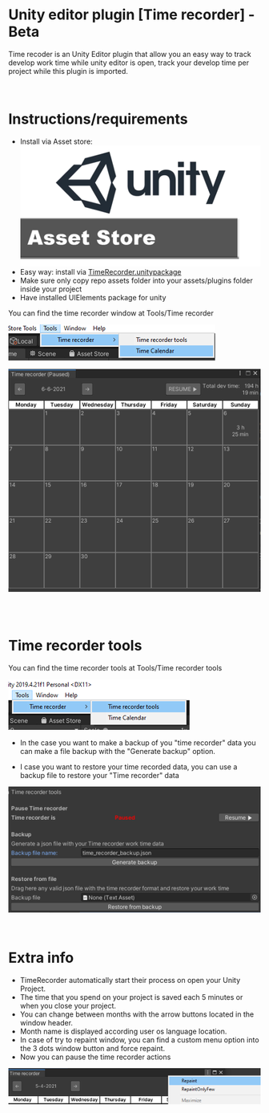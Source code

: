 # Unity editor plugin [Time recorder] - Beta
Time recoder is an Unity Editor plugin that allow you an easy way to track develop work time while unity editor is open, track your develop time per project while this plugin is imported.

<br/>

# Instructions/requirements

- Install via  Asset store:[![Image of time recorder path](./img/asset-store.webp)](https://assetstore.unity.com/packages/add-ons/time-recorder-190927)
- Easy way: install via [TimeRecorder.unitypackage](./TimeRecorder.unitypackage)
- Make sure only copy repo assets folder into your assets/plugins folder inside your project
- Have installed UIElements package for unity

You can find the time recorder window at Tools/Time recorder

![Image of time recorder path](./img/time-recorder-path.png)

![Image of time recorder](./img/time-recorder.png)


<br/>
<br/>

# Time recorder tools

You can find the time recorder tools at Tools/Time recorder tools

![Image of time recorder tools path](./img/time-recorder-tools-path.png)

- In the case you want to make a backup of you "time recorder" data you can make a file backup with the "Generate backup" option.

- I case you want to restore your time recorded data, you can use a backup file to restore your "Time recorder" data

![Time recorder tools](./img/time-recorder-tools.png)

<br/>

# Extra info
- TimeRecorder automatically start their process on open your Unity Project.
- The time that you spend on your project is saved each 5 minutes or when you close your project.
- You can change between months with the arrow buttons located in the window header.
- Month name is displayed according user os language location.
- In case of try to repaint window, you can find a custom menu option into the 3 dots window button and force repaint.
- Now you can  pause the time recorder actions

![Image of time recorder repaint path](./img/repaint-option.png)
